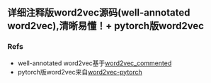 ## 详细注释版word2vec源码(well-annotated word2vec),清晰易懂！+ pytorch版word2vec

### Refs
- well-annotated word2vec基于[word2vec_commented](https://github.com/chrisjmccormick/word2vec_commented/blob/master/word2vec.c)
- pytorch版word2vec来自[word2vec-pytorch](https://tangshusen.me/Dive-into-DL-PyTorch/#/chapter10_natural-language-processing/10.3_word2vec-pytorch)

